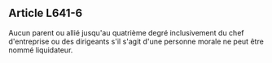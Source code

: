 Article L641-6
----
Aucun parent ou allié jusqu'au quatrième degré inclusivement du chef
d'entreprise ou des dirigeants s'il s'agit d'une personne morale ne peut être
nommé liquidateur.

